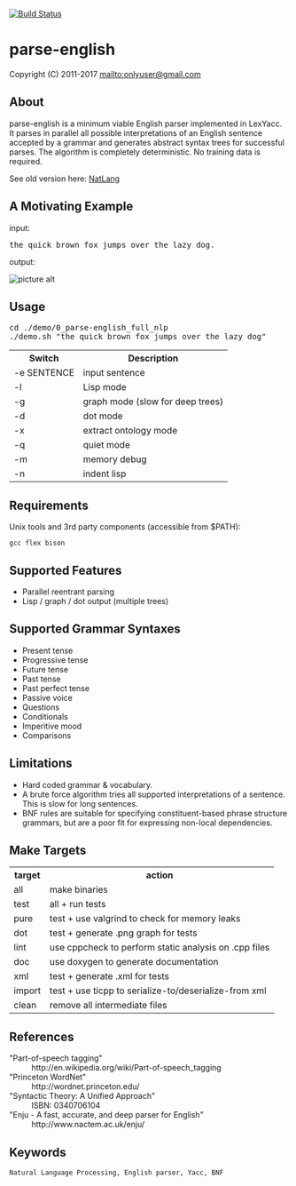 [![Build Status](https://secure.travis-ci.org/onlyuser/parse-english.png)](http://travis-ci.org/onlyuser/parse-english)

parse-english
===========

Copyright (C) 2011-2017 <mailto:onlyuser@gmail.com>

About
-----

parse-english is a minimum viable English parser implemented in LexYacc. It parses in parallel all possible interpretations of an English sentence accepted by a grammar and generates abstract syntax trees for successful parses. The algorithm is completely deterministic. No training data is required.

See old version here: [NatLang](https://github.com/onlyuser/NatLang)

A Motivating Example
--------------------

input:
<pre>
the quick brown fox jumps over the lazy dog.
</pre>

output:
<!-- <pre>
                               S_LIST
                                  |
                                  |
                                  |
                               S_PUNC
                                  |
                                |---------------------------------|
                                |                                 |
                                S                                {.}
                                |
                                |
                                |
                              STMT
                                |
                                |
                                |
                           CLAUSE_LIST
                                |
                                |
                                |
                             CLAUSE
                                |
              |-------------------------------|
              |                               |
           NP_LIST                         VP_LIST
              |                               |
              |                               |
              |                               |
             NP                              VP
              |                               |
              |                               |
              |                               |
            POSS                       FREQ_DO_TARGET
              |                               |
              |                               |
              |                               |
          DET_ADJ_N                       DO_TARGET
              |                               |
   |-------------|                            |
   |             |                            |
 {the}         ADJ_N                      ADV_V_NP
                 |                            |
              |----------|                    |
              |          |                    |
          ADJ_LIST     {fox}                V_NP
              |                               |
          |-------|             |-----------------|
          |       |             |                 |
       ADV_ADJ ADV_ADJ       {jumps}           NP_LIST
          |       |                               |
          |       |                               |
          |       |                               |
       {quick} {brown}                           NP
                                                  |
                                                  |
                                                  |
                                              PREP_LIST
                                                  |
                                                  |
                                                  |
                                               PREP_NP
                                                  |
                                       |-------------|
                                       |             |
                                     {over}       NP_LIST
                                                     |
                                                     |
                                                     |
                                                     NP
                                                     |
                                                     |
                                                     |
                                                    POSS
                                                     |
                                                     |
                                                     |
                                                 DET_ADJ_N
                                                     |
                                              |---------|
                                              |         |
                                            {the}     ADJ_N
                                                        |
                                                     |-------|
                                                     |       |
                                                  ADJ_LIST {dog}
                                                     |
                                                     |
                                                     |
                                                  ADV_ADJ
                                                     |
                                                    |-
                                                    |
                                                  {lazy}
</pre> -->
![picture alt](https://sites.google.com/site/onlyuser/files/ast_fox2.png "ast_fox2")

Usage
-----

<pre>
cd ./demo/0_parse-english_full_nlp
./demo.sh "the quick brown fox jumps over the lazy dog"
</pre>

<table>
    <tr><th> Switch </th><th> Description </th></tr>
    <tr><td> -e SENTENCE </td><td> input sentence </td></tr>
    <tr><td> -l </td><td> Lisp mode </td></tr>
    <tr><td> -g </td><td> graph mode (slow for deep trees) </td></tr>
    <tr><td> -d </td><td> dot mode </td></tr>
    <tr><td> -x </td><td> extract ontology mode </td></tr>
    <tr><td> -q </td><td> quiet mode </td></tr>
    <tr><td> -m </td><td> memory debug </td></tr>
    <tr><td> -n </td><td> indent lisp </td></tr>
</table>

Requirements
------------

Unix tools and 3rd party components (accessible from $PATH):

    gcc flex bison

Supported Features
------------------
* Parallel reentrant parsing
* Lisp / graph / dot output (multiple trees)

Supported Grammar Syntaxes
--------------------------

* Present tense
* Progressive tense
* Future tense
* Past tense
* Past perfect tense
* Passive voice
* Questions
* Conditionals
* Imperitive mood
* Comparisons

Limitations
-----------

* Hard coded grammar & vocabulary.
* A brute force algorithm tries all supported interpretations of a sentence. This is slow for long sentences.
* BNF rules are suitable for specifying constituent-based phrase structure grammars, but are a poor fit for expressing non-local dependencies.

Make Targets
------------

<table>
    <tr><th> target </th><th> action                                                </th></tr>
    <tr><td> all    </td><td> make binaries                                         </td></tr>
    <tr><td> test   </td><td> all + run tests                                       </td></tr>
    <tr><td> pure   </td><td> test + use valgrind to check for memory leaks         </td></tr>
    <tr><td> dot    </td><td> test + generate .png graph for tests                  </td></tr>
    <tr><td> lint   </td><td> use cppcheck to perform static analysis on .cpp files </td></tr>
    <tr><td> doc    </td><td> use doxygen to generate documentation                 </td></tr>
    <tr><td> xml    </td><td> test + generate .xml for tests                        </td></tr>
    <tr><td> import </td><td> test + use ticpp to serialize-to/deserialize-from xml </td></tr>
    <tr><td> clean  </td><td> remove all intermediate files                         </td></tr>
</table>

References
---------

<dl>
    <dt>"Part-of-speech tagging"</dt>
    <dd>http://en.wikipedia.org/wiki/Part-of-speech_tagging</dd>
    <dt>"Princeton WordNet"</dt>
    <dd>http://wordnet.princeton.edu/</dd>
    <dt>"Syntactic Theory: A Unified Approach"</dt>
    <dd>ISBN: 0340706104</dd>
    <dt>"Enju - A fast, accurate, and deep parser for English"</dt>
    <dd>http://www.nactem.ac.uk/enju/</dd>
</dl>

Keywords
--------

    Natural Language Processing, English parser, Yacc, BNF
